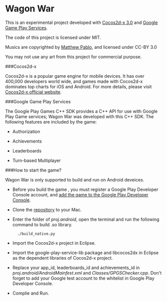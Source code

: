 Wagon War
======

This is an experimental project developed with [Cocos2d-x 3.0](http://www.cocos2d-x.org/) and [Google Game Play Services](https://developers.google.com/games/services/).

The code of this project is licensed under MIT.

Musics are copyrighted by [Matthew Pablo](http://www.matthewpablo.com/), and licensed under CC-BY 3.0

You may not use any art from this project for commercial purpose.

###Cocos2d-x

Cocos2d-x is a popular game engine for mobile devices. It has over 400,000 developers world wide, and games made with Cocos2d-x dominates top charts for iOS and Android. For more details, please visit [Cocos2d-x official website](http://www.cocos2d-x.org/).

###Google Game Play Services

The Google Play Games C++ SDK provides a C++ API for use with Google Play Game services; Wagon War was developed with this C++ SDK. The following features are included by the game:

* Authorization

* Achievements

* Leaderboards

* Turn-based Multiplayer

###How to start the game?

Wagon War is only supported to build and run on Android deveices.

* Before you build the game , you must register a Google Play Developer Console account, and [add the game to the Google Play Developer Console](https://developers.google.com/games/services/console/enabling#step_2_add_your_game_to_the_dev_console).

* Clone the [repository](https://github.com/chukong/WagonWar.git) to your Mac.

* Enter the folder of *proj.android*, open the terminal and run the following command to build .so library.

		./build_native.py

* Import the Cocos2d-x project in Eclipse.

* Import the google-play-service-lib package and libcocos2dx in Eclipse as the dependent libraries of Cocos2d-x project.

* Replace your app_id, leaderboards_id and achievements_id in *proj.android/AndroidMainfest.xml* and *Classes/GPGSChecker.cpp*. Don't forget to add your Google test account to the whitelist in Google Play Developer Console.

* Complie and Run.
